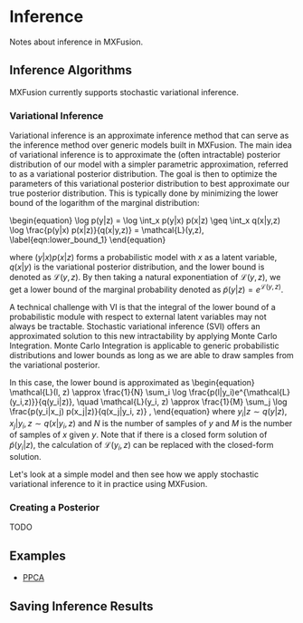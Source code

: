 # Inference

Notes about inference in MXFusion.

## Inference Algorithms

MXFusion currently supports stochastic variational inference.

### Variational Inference

Variational inference is an approximate inference method that can serve as the inference method over generic models built in MXFusion. The main idea of variational inference is to approximate the (often intractable) posterior distribution of our model with a simpler parametric approximation, referred to as a variational posterior distribution. The goal is then to optimize the parameters of this variational posterior distribution to best approximate our true posterior distribution. This is typically done by minimizing the lower bound of the logarithm of the marginal distribution:

\begin{equation}
\log p(y|z) = \log \int_x p(y|x) p(x|z) \geq \int_x q(x|y,z) \log \frac{p(y|x) p(x|z)}{q(x|y,z)} = \mathcal{L}(y,z), \label{eqn:lower_bound_1}
\end{equation}

where $(y|x) p(x|z)$ forms a probabilistic model with $x$ as a latent variable, $q(x|y)$ is the variational posterior distribution, and the lower bound is denoted as $\mathcal{L}(y,z)$. By then taking a natural exponentiation of $\mathcal{L}(y,z)$, we get a lower bound of the marginal probability denoted as $\tilde{p}(y|z) = e^{\mathcal{L}(y,z)}$.

A technical challenge with VI is that the integral of the lower bound of a probabilistic module with respect to external latent variables may not always be tractable.
Stochastic variational inference (SVI) offers an approximated solution to this new intractability by applying Monte Carlo Integration. Monte Carlo Integration is applicable to generic probabilistic distributions and lower bounds as long as we are able to draw samples from the variational posterior.

In this case, the lower bound is approximated as
\begin{equation}
\mathcal{L}(l, z) \approx \frac{1}{N} \sum_i \log \frac{p(l|y_i)e^{\mathcal{L}(y_i,z)}}{q(y_i|z)}, \quad \mathcal{L}(y_i, z) \approx \frac{1}{M} \sum_j \log \frac{p(y_i|x_j) p(x_j|z)}{q(x_j|y_i, z)} ,
\end{equation}
where $y_i|z \sim q(y|z)$, $x_j|y_i,z \sim q(x|y_i,z)$ and $N$ is the number of samples of $y$ and $M$ is the number of samples of $x$ given $y$. Note that if there is a closed form solution of $\tilde{p}(y_i|z)$, the calculation of $\mathcal{L}(y_i,z)$ can be replaced with the closed-form solution.

Let's look at a simple model and then see how we apply stochastic variational inference to it in practice using MXFusion.

###  Creating a Posterior
 TODO


## Examples
* [PPCA](../../examples/notebooks/ppca_tutorial.ipynb)

## Saving Inference Results
